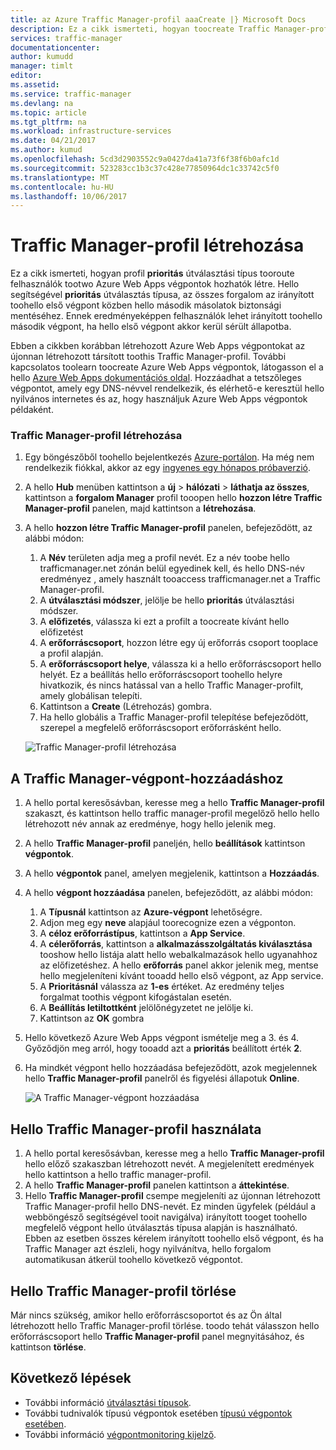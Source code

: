```yaml
---
title: az Azure Traffic Manager-profil aaaCreate |} Microsoft Docs
description: Ez a cikk ismerteti, hogyan toocreate Traffic Manager-profil
services: traffic-manager
documentationcenter: 
author: kumudd
manager: timlt
editor: 
ms.assetid: 
ms.service: traffic-manager
ms.devlang: na
ms.topic: article
ms.tgt_pltfrm: na
ms.workload: infrastructure-services
ms.date: 04/21/2017
ms.author: kumud
ms.openlocfilehash: 5cd3d2903552c9a0427da41a73f6f38f6b0afc1d
ms.sourcegitcommit: 523283cc1b3c37c428e77850964dc1c33742c5f0
ms.translationtype: MT
ms.contentlocale: hu-HU
ms.lasthandoff: 10/06/2017
---
```

# <a name="create-a-traffic-manager-profile"></a>Traffic Manager-profil létrehozása

Ez a cikk ismerteti, hogyan profil **prioritás** útválasztási típus tooroute felhasználók tootwo Azure Web Apps végpontok hozhatók létre. Hello segítségével **prioritás** útválasztás típusa, az összes forgalom az irányított toohello első végpont közben hello második másolatok biztonsági mentéséhez. Ennek eredményeképpen felhasználók lehet irányított toohello második végpont, ha hello első végpont akkor kerül sérült állapotba.

Ebben a cikkben korábban létrehozott Azure Web Apps végpontokat az újonnan létrehozott társított toothis Traffic Manager-profil. További kapcsolatos toolearn toocreate Azure Web Apps végpontok, látogasson el a hello [Azure Web Apps dokumentációs oldal](https://docs.microsoft.com/azure/app-service-web/). Hozzáadhat a tetszőleges végpontot, amely egy DNS-névvel rendelkezik, és elérhető-e keresztül hello nyilvános internetes és az, hogy használjuk Azure Web Apps végpontok példaként.

### <a name="create-a-traffic-manager-profile"></a>Traffic Manager-profil létrehozása
1. Egy böngészőből toohello bejelentkezés [Azure-portálon](http://portal.azure.com). Ha még nem rendelkezik fiókkal, akkor az egy [ingyenes egy hónapos próbaverzió](https://azure.microsoft.com/free/). 
2. A hello **Hub** menüben kattintson a **új** > **hálózati** > **láthatja az összes**, kattintson a **forgalom Manager** profil tooopen hello **hozzon létre Traffic Manager-profil** panelen, majd kattintson a **létrehozása**.
3. A hello **hozzon létre Traffic Manager-profil** panelen, befejeződött, az alábbi módon:
    1. A **Név** területen adja meg a profil nevét. Ez a név toobe hello trafficmanager.net zónán belül egyedinek kell, és hello DNS-név eredményez <name>, amely használt tooaccess trafficmanager.net a Traffic Manager-profil.
    2. A **útválasztási módszer**, jelölje be hello **prioritás** útválasztási módszer.
    3. A **előfizetés**, válassza ki ezt a profilt a toocreate kívánt hello előfizetést
    4. A **erőforráscsoport**, hozzon létre egy új erőforrás csoport tooplace a profil alapján.
    5. A **erőforráscsoport helye**, válassza ki a hello erőforráscsoport hello helyét. Ez a beállítás hello erőforráscsoport toohello helyre hivatkozik, és nincs hatással van a hello Traffic Manager-profilt, amely globálisan telepíti.
    6. Kattintson a **Create** (Létrehozás) gombra.
    7. Ha hello globális a Traffic Manager-profil telepítése befejeződött, szerepel a megfelelő erőforráscsoport erőforrásként hello.

    ![Traffic Manager-profil létrehozása](./media/traffic-manager-create-profile/Create-traffic-manager-profile.png)

## <a name="add-traffic-manager-endpoints"></a>A Traffic Manager-végpont-hozzáadáshoz

1. A hello portal keresősávban, keresse meg a hello **Traffic Manager-profil** szakaszt, és kattintson hello traffic manager-profil megelőző hello hello létrehozott név annak az eredménye, hogy hello jelenik meg.
2. A hello **Traffic Manager-profil** paneljén, hello **beállítások** kattintson **végpontok**.
3. A hello **végpontok** panel, amelyen megjelenik, kattintson a **Hozzáadás**.
4. A hello **végpont hozzáadása** panelen, befejeződött, az alábbi módon:
    1. A **Típusnál** kattintson az **Azure-végpont** lehetőségre.
    2. Adjon meg egy **neve** alapjául toorecognize ezen a végponton.
    3. A **céloz erőforrástípus**, kattintson a **App Service**.
    4. A **célerőforrás**, kattintson a **alkalmazásszolgáltatás kiválasztása** tooshow hello listája alatt hello webalkalmazások hello ugyanahhoz az előfizetéshez. A hello **erőforrás** panel akkor jelenik meg, mentse hello megjeleníteni kívánt tooadd hello első végpont, az App service.
    5. A **Prioritásnál** válassza az **1-es** értéket. Az eredmény teljes forgalmat toothis végpont kifogástalan esetén.
    6. A **Beállítás letiltottként** jelölőnégyzetet ne jelölje ki.
    7. Kattintson az **OK** gombra
5.  Hello következő Azure Web Apps végpont ismételje meg a 3. és 4. Győződjön meg arról, hogy tooadd azt a **prioritás** beállított érték **2**.
6.  Ha mindkét végpont hello hozzáadása befejeződött, azok megjelennek hello **Traffic Manager-profil** panelről és figyelési állapotuk **Online**.

    ![A Traffic Manager-végpont hozzáadása](./media/traffic-manager-create-profile/add-traffic-manager-endpoint.png)

## <a name="use-hello-traffic-manager-profile"></a>Hello Traffic Manager-profil használata
1.  A hello portal keresősávban, keresse meg a hello **Traffic Manager-profil** hello előző szakaszban létrehozott nevét. A megjelenített eredmények hello kattintson a hello traffic manager-profil.
2. A hello **Traffic Manager-profil** panelen kattintson a **áttekintése**.
3. Hello **Traffic Manager-profil** csempe megjeleníti az újonnan létrehozott Traffic Manager-profil hello DNS-nevét. Ez minden ügyfelek (például a webböngésző segítségével tooit navigálva) irányított tooget toohello megfelelő végpont hello útválasztás típusa alapján is használható. Ebben az esetben összes kérelem irányított toohello első végpont, és ha Traffic Manager azt észleli, hogy nyilvánítva, hello forgalom automatikusan átkerül toohello következő végpontot.

## <a name="delete-hello-traffic-manager-profile"></a>Hello Traffic Manager-profil törlése
Már nincs szükség, amikor hello erőforráscsoportot és az Ön által létrehozott hello Traffic Manager-profil törlése. toodo tehát válasszon hello erőforráscsoport hello **Traffic Manager-profil** panel megnyitásához, és kattintson **törlése**.

## <a name="next-steps"></a>Következő lépések

- További információ [útválasztási típusok](traffic-manager-routing-methods.md).
- További tudnivalók típusú végpontok esetében [típusú végpontok esetében](traffic-manager-endpoint-types.md).
- További információ [végpontmonitoring kijelző](traffic-manager-monitoring.md).




